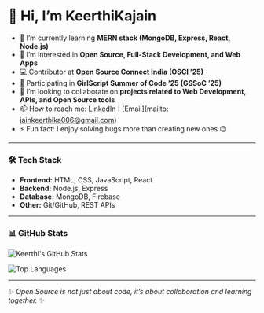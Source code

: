 # 👋 Hi, I’m KeerthiKajain  

- 🌱 I’m currently learning **MERN stack (MongoDB, Express, React, Node.js)**  
- 👀 I’m interested in **Open Source, Full-Stack Development, and Web Apps**  
- 💻 Contributor at **Open Source Connect India (OSCI ’25)**  
- 🚀 Participating in **GirlScript Summer of Code ’25 (GSSoC ’25)**  
- 💞️ I’m looking to collaborate on **projects related to Web Development, APIs, and Open Source tools**  
- 📫 How to reach me: [LinkedIn](https://www.linkedin.com/in/keerthika29) | [Email](mailto: jainkeerthika006@gmail.com)  
- ⚡ Fun fact: I enjoy solving bugs more than creating new ones 😉  

---

### 🛠️ Tech Stack  
- **Frontend:** HTML, CSS, JavaScript, React  
- **Backend:** Node.js, Express  
- **Database:** MongoDB, Firebase  
- **Other:** Git/GitHub, REST APIs  

---

### 📊 GitHub Stats  
![Keerthi's GitHub Stats](https://github-readme-stats.vercel.app/api?username=keerthikajain&show_icons=true&theme=radical)  

![Top Languages](https://github-readme-stats.vercel.app/api/top-langs/?username=keerthikajain&layout=compact&theme=radical)  

---

✨ *Open Source is not just about code, it’s about collaboration and learning together.* ✨


